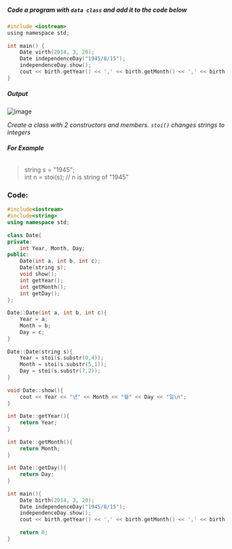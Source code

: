 ##### **Code a program with `data class` and add it to the code below**
```c
#include <iostream>
using namespace std;
 
int main() {
    Date virth(2014, 3, 20);
    Date independenceDay("1945/8/15");
    independenceDay.show();
    cout << birth.getYear() << ',' << birth.getMonth() << ',' << birth.getDay() << endl;
}
```

##### **Output**
![image](https://img1.daumcdn.net/thumb/R1280x0/?scode=mtistory2&fname=https%3A%2F%2Fk.kakaocdn.net%2Fdn%2FcXIRGW%2FbtqCqNp0MT0%2FnE6Yypq8PPzNCS737N0J90%2Fimg.png)

_Create a class with 2 constructors and members. `stoi()` changes strings to integers_
###### **For Example**
> string s = "1945";  
> int n = stoi(s);  // n is string of "1945"

### **Code:**
```cpp
#include<iostream>
#include<string>
using namespace std;
 
class Date{
private:
    int Year, Month, Day;  
public:
    Date(int a, int b, int c);
    Date(string s);
    void show();
    int getYear();
    int getMonth();
    int getDay();
};
 
Date::Date(int a, int b, int c){
    Year = a;
    Month = b;
    Day = c;
}
 
Date::Date(string s){
    Year = stoi(s.substr(0,4));
    Month = stoi(s.substr(5,1));
    Day = stoi(s.substr(7,2));
}
 
void Date::show(){
    cout << Year << "년" << Month << "월" << Day << "일\n";
}
 
int Date::getYear(){
    return Year;
}
 
int Date::getMonth(){
    return Month;
}
 
int Date::getDay(){
    return Day;
}
 
int main(){
    Date birth(2014, 3, 20);
    Date independenceDay("1945/8/15");
    independenceDay.show();
    cout << birth.getYear() << ',' << birth.getMonth() << ',' << birth.getDay() << endl;
    
    return 0;
}
```

